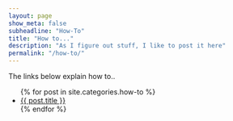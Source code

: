 ```yaml
---
layout: page
show_meta: false
subheadline: "How-To"
title: "How to..."
description: "As I figure out stuff, I like to post it here"
permalink: "/how-to/"
---
```

The links below explain how to..
<ul>
    {% for post in site.categories.how-to %}
    <li><a href="{{ site.url }}{{ post.url }}">{{ post.title }}</a></li>
    {% endfor %}
</ul>
